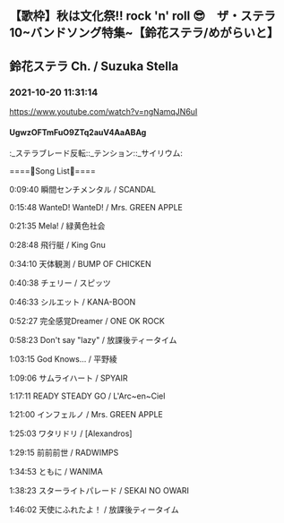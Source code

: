 ## 【歌枠】秋は文化祭‼︎ rock 'n' roll 😎　ザ・ステラ10~バンドソング特集~【鈴花ステラ/めがらいと】
## 鈴花ステラ Ch. / Suzuka Stella
### 2021-10-20 11:31:14
https://www.youtube.com/watch?v=ngNamqJN6uI
#### UgwzOFTmFuO9ZTq2auV4AaABAg
:_ステラブレード反転::_テンション::_サイリウム:

====🔔Song List🔔====

0:09:40 瞬間センチメンタル / SCANDAL

0:15:48 WanteD! WanteD! / Mrs. GREEN APPLE

0:21:35 Mela! / 緑黄色社会

0:28:48 飛行艇 / King Gnu

0:34:10 天体観測 / BUMP OF CHICKEN

0:40:38 チェリー / スピッツ

0:46:33 シルエット / KANA-BOON

0:52:27 完全感覚Dreamer / ONE OK ROCK

0:58:23 Don't say "lazy" / 放課後ティータイム

1:03:15 God Knows... / 平野綾

1:09:06 サムライハート / SPYAIR

1:17:11 READY STEADY GO / L'Arc~en~Ciel

1:21:00 インフェルノ / Mrs. GREEN APPLE

1:25:03 ワタリドリ / [Alexandros]

1:29:15 前前前世 / RADWIMPS

1:34:53 ともに / WANIMA

1:38:23 スターライトパレード / SEKAI NO OWARI

1:46:02 天使にふれたよ！ / 放課後ティータイム

